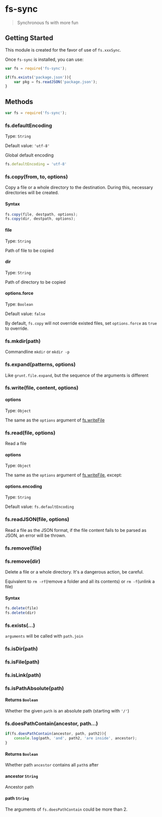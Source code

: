 # fs-sync

> Synchronous fs with more fun

## Getting Started
This module is created for the favor of use of `fs.xxxSync`.

Once `fs-sync` is installed, you can use:

```js
var fs = require('fs-sync');

if(fs.exists('package.json')){
	var pkg = fs.readJSON('package.json');
}
```	
	
## Methods

```js
var fs = require('fs-sync');
```
	
### fs.defaultEncoding
Type: `String`

Default value: `'utf-8'`

Global default encoding

```js
fs.defaultEncoding = 'utf-8'
```

### fs.copy(from, to, options)

Copy a file or a whole directory to the destination. During this, necessary directories will be created.

#### Syntax

```js
fs.copy(file, destpath, options);
fs.copy(dir, destpath, options);
```
	
#### file
Type: `String`

Path of file to be copied

#### dir
Type: `String`

Path of directory to be copied

#### options.force
Type: `Boolean`

Default value: `false`

By default, `fs.copy` will not override existed files, set `options.force` as `true` to override.


### fs.mkdir(path)

Commandline `mkdir` or `mkdir -p`


### fs.expand(patterns, options)

Like `grunt.file.expand`, but the sequence of the arguments is different
	

### fs.write(file, content, options)

#### options
Type: `Object`

The same as the `options` argument of [fs.writeFile](http://nodejs.org/api/fs.html#fs_fs_writefile_filename_data_options_callback)

### fs.read(file, options)
Read a file

#### options
Type: `Object`

The same as the `options` argument of [fs.writeFile](http://nodejs.org/api/fs.html#fs_fs_readfile_filename_options_callback), except:

#### options.encoding
Type: `String`

Default value: `fs.defaultEncoding`

### fs.readJSON(file, options)
Read a file as the JSON format, if the file content fails to be parsed as JSON, an error will be thrown.

### fs.remove(file)
### fs.remove(dir)

Delete a file or a whole directory. It's a dangerous action, be careful.

Equivalent to `rm -rf`(remove a folder and all its contents) or `rm -f`(unlink a file)

#### Syntax

```js	
fs.delete(file)
fs.delete(dir)
```

### fs.exists(...)

`arguments` will be called with `path.join`

### fs.isDir(path)

### fs.isFile(path)

### fs.isLink(path)

### fs.isPathAbsolute(path)

#### Returns `Boolean`

Whether the given `path` is an absolute path (starting with `'/'`)

### fs.doesPathContain(ancestor, path...)

```js
if(fs.doesPathContain(ancestor, path, path2)){
	console.log(path, 'and', path2, 'are inside', ancestor);
}
```

#### Returns `Boolean`

Whether path `ancestor` contains all `path`s after

#### ancestor `String`

Ancestor path

#### path `String`

The arguments of `fs.doesPathContain` could be more than 2.




	
